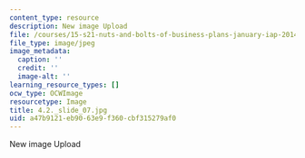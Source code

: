 ```yaml
---
content_type: resource
description: New image Upload
file: /courses/15-s21-nuts-and-bolts-of-business-plans-january-iap-2014/a47b9121eb9063e9f360cbf315279af0_4.2._slide_07.jpg
file_type: image/jpeg
image_metadata:
  caption: ''
  credit: ''
  image-alt: ''
learning_resource_types: []
ocw_type: OCWImage
resourcetype: Image
title: 4.2._slide_07.jpg
uid: a47b9121-eb90-63e9-f360-cbf315279af0
---
```

New image Upload